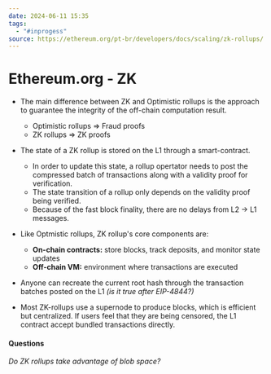 ```yaml
---
date: 2024-06-11 15:35
tags:
  - "#inprogess"
source: https://ethereum.org/pt-br/developers/docs/scaling/zk-rollups/
---
```



# Ethereum.org - ZK

- The main difference between ZK and Optimistic rollups is the approach to guarantee the integrity of the off-chain computation result.
	- Optimistic rollups => Fraud proofs
	- ZK rollups => ZK proofs

- The state of a ZK rollup is stored on the L1 through a smart-contract.
	- In order to update this state, a rollup opertator needs to post the compressed batch of transactions along with a validity proof for verification.
	- The state transition of a rollup only depends on the validity proof being verified.
	- Because of the fast block finality, there are no delays from L2 -> L1 messages. 

- Like Optmistic rollups, ZK rollup's core components are:
	- **On-chain contracts:** store blocks, track deposits, and monitor state updates
	- **Off-chain VM:** environment where transactions are executed 

- Anyone can recreate the current root hash through the transaction batches posted on the L1 *(is it true after EIP-4844?)*

- Most ZK-rollups use a supernode to produce blocks, which is efficient but centralized. If users feel that they are being censored, the L1 contract accept bundled transactions directly.

#### Questions

*Do ZK rollups take advantage of blob space?*